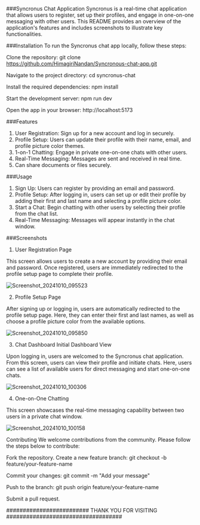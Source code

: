 ###Syncronus Chat Application
Syncronus is a real-time chat application that allows users to register, set up their profiles, and engage in one-on-one messaging with other users. This README provides an overview of the application's features and includes screenshots to illustrate key functionalities.

###Installation
To run the Syncronus chat app locally, follow these steps:

Clone the repository:
git clone https://github.com/HimagiriNandan/Syncronous-chat-app.git

Navigate to the project directory:
cd syncronus-chat

Install the required dependencies:
npm install

Start the development server:
npm run dev

Open the app in your browser:
http://localhost:5173

###Features
1) User Registration: Sign up for a new account and log in securely.
2) Profile Setup: Users can update their profile with their name, email, and profile picture color themes.
3) 1-on-1 Chatting: Engage in private one-on-one chats with other users.
4) Real-Time Messaging: Messages are sent and received in real time.
5) Can share documents or files securely.

###Usage
1) Sign Up: Users can register by providing an email and password.
2) Profile Setup: After logging in, users can set up or edit their profile by adding their first and last name and selecting a profile picture color.
3) Start a Chat: Begin chatting with other users by selecting their profile from the chat list.
4) Real-Time Messaging: Messages will appear instantly in the chat window.

###Screenshots

1. User Registration Page

This screen allows users to create a new account by providing their email and password. Once registered, users are immediately redirected to the profile setup page to complete their profile.

![Screenshot_20241010_095523](https://github.com/user-attachments/assets/89f38f57-4557-4592-8e8c-108b39ef4938)

2. Profile Setup Page

After signing up or logging in, users are automatically redirected to the profile setup page. Here, they can enter their first and last names, as well as choose a profile picture color from the available options.

![Screenshot_20241010_095850](https://github.com/user-attachments/assets/17e3fc80-e66c-4946-b7d4-39f87d7e6f4f)

3. Chat Dashboard
Initial Dashboard View

Upon logging in, users are welcomed to the Syncronus chat application. From this screen, users can view their profile and initiate chats.
Here, users can see a list of available users for direct messaging and start one-on-one chats.

![Screenshot_20241010_100306](https://github.com/user-attachments/assets/1623aba2-91e6-411b-bc14-84ed45336824)

4. One-on-One Chatting

This screen showcases the real-time messaging capability between two users in a private chat window.

![Screenshot_20241010_100158](https://github.com/user-attachments/assets/7875147b-fbad-40f8-ab3b-f9d1f4ca3a97)

Contributing
We welcome contributions from the community. Please follow the steps below to contribute:

Fork the repository.
Create a new feature branch:
git checkout -b feature/your-feature-name

Commit your changes:
git commit -m "Add your message"

Push to the branch:
git push origin feature/your-feature-name

Submit a pull request.


#########################    THANK YOU FOR VISITING     ###################################
